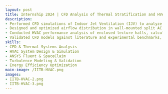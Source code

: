 ```yaml
---
layout: post
title: Internship 2024 | CFD Analysis of Thermal Stratification and HVAC Systems 
description: 
- Performed CFD simulations of Indoor Jet Ventilation (IJV) to analyze airflow dynamics, thermal stratification, and validate results with velocity contour comparisons.  
- Designed and optimized airflow distribution in wall-mounted split AC systems using ANSYS SpaceClaim and Fluent, achieving improved vane angle efficiency and energy performance.  
- Conducted HVAC performance analysis of enclosed lecture halls, calculating Air Residence Time, Velocity Contours, and conducting Grid Independence Tests.  
- Validated CFD models against literature and experimental benchmarks, refining turbulence and heat transfer predictions for improved simulation accuracy.  
skills: 
- CFD & Thermal Systems Analysis  
- HVAC System Design & Simulation  
- ANSYS Fluent & SpaceClaim  
- Turbulence Modeling & Validation  
- Energy Efficiency Optimization  
main-image: /IITB-HVAC.png
images:
- IITB-HVAC-2.png
- IITB-HVAC-3.png
---
```

